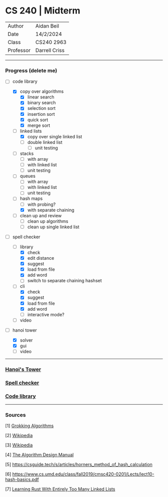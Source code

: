 # CS 240 | Midterm

| | |
|-|-|
| Author | Aidan Beil |
| Date | 14/2/2024 |
| Class | CS240 2963 |
| Professor | Darrell Criss |

---

### Progress (delete me)

- [ ] code library

    - [x] copy over algorithms
        - [x] linear search
        - [x] binary search
        - [x] selection sort
        - [x] insertion sort
        - [x] quick sort
        - [x] merge sort

    - [ ] linked lists
        - [x] copy over single linked list
        - [ ] double linked list
            - [ ] unit testing

    - [ ] stacks
        - [ ] with array
        - [ ] with linked list
        - [ ] unit testing

    - [ ] queues
        - [ ] with array
        - [ ] with linked list
        - [ ] unit testing
    
    - [ ] hash maps
        - [ ] with probing?
        - [x] with separate chaining

    - [ ] clean up and review
        - [ ] clean up algorithms
        - [ ] clean up single linked list

- [ ] spell checker

    - [ ] library
        - [x] check
        - [x] edit distance
        - [x] suggest
        - [x] load from file
        - [x] add word
        - [ ] switch to separate chaining hashset

    - [ ] cli
        - [x] check
        - [x] suggest
        - [x] load from file
        - [x] add word
        - [ ] interactive mode?
    
    - [ ] video

- [ ] hanoi tower

    - [x] solver
    - [x] gui
    - [ ] video

---

### [Hanoi's Tower](HanoiTower/README.md)

### [Spell checker](SpellChecker/README.md)

### [Code library](CodeLibrary/README.md)

---

### Sources

[1] [Grokking Algorithms](https://livebook.manning.com/book/grokking-algorithms-second-edition/chapter-1/v-4/)

[2] [Wikipedia](https://en.wikipedia.org/wiki/Horner's_method)

[3] [Wikipedia](https://en.wikipedia.org/wiki/Hash_function#Radix_conversion_hashing)

[4] [The Algorithm Design Manual]()

[5] <https://csguide.tech/s/articles/horners_method_of_hash_calculation>

[6] <https://www.cs.umd.edu/class/fall2019/cmsc420-0201/Lects/lect10-hash-basics.pdf>

[7] [Learning Rust With Entirely Too Many Linked Lists](https://rust-unofficial.github.io/too-many-lists/index.html#learn-rust-with-entirely-too-many-linked-lists)
